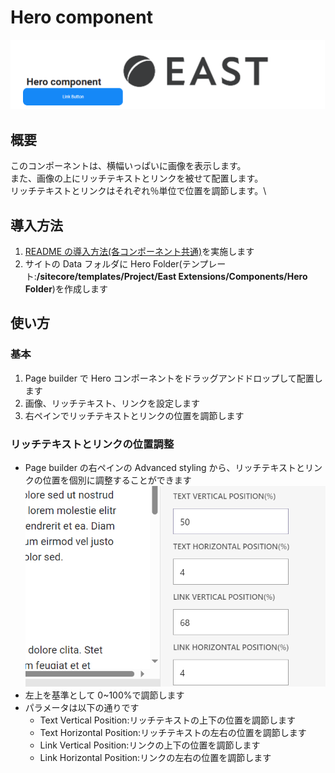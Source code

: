 # Hero component

![Hero component](/docs/images/Hero.png)

## 概要

このコンポーネントは、横幅いっぱいに画像を表示します。\
また、画像の上にリッチテキストとリンクを被せて配置します。\
リッチテキストとリンクはそれぞれ％単位で位置を調節します。\

## 導入方法

1. [README の導入方法(各コンポーネント共通)](../README_ja-JP.md#導入方法各コンポーネント共通)を実施します
1. サイトの Data フォルダに Hero Folder(テンプレート:**/sitecore/templates/Project/East Extensions/Components/Hero Folder**)を作成します

## 使い方

### 基本

1. Page builder で Hero コンポーネントをドラッグアンドドロップして配置します
1. 画像、リッチテキスト、リンクを設定します
1. 右ペインでリッチテキストとリンクの位置を調節します

### リッチテキストとリンクの位置調整

- Page builder の右ペインの Advanced styling から、リッチテキストとリンクの位置を個別に調整することができます
  ![Hero component config](/docs//images//Hero_config.png)
- 左上を基準として 0~100%で調節します
- パラメータは以下の通りです
  - Text Vertical Position:リッチテキストの上下の位置を調節します
  - Text Horizontal Position:リッチテキストの左右の位置を調節します
  - Link Vertical Position:リンクの上下の位置を調節します
  - Link Horizontal Position:リンクの左右の位置を調節します
